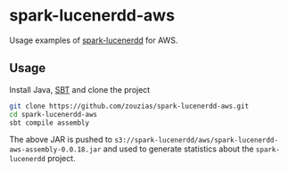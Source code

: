 # spark-lucenerdd-aws

Usage examples of [spark-lucenerdd](https://github.com/zouzias/spark-lucenerdd) for AWS.

## Usage

Install Java, [SBT](http://www.scala-sbt.org) and clone the project

```bash
git clone https://github.com/zouzias/spark-lucenerdd-aws.git
cd spark-lucenerdd-aws
sbt compile assembly
```

The above JAR is pushed to `s3://spark-lucenerdd/aws/spark-lucenerdd-aws-assembly-0.0.18.jar` and used to generate statistics about the `spark-lucenerdd` project.
